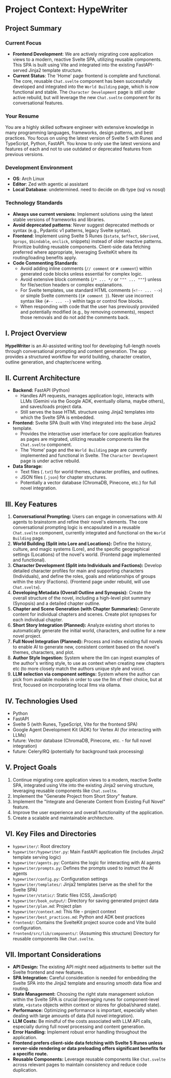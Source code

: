 # Project Context: HypeWriter

## Project Summary

### Current Focus
- **Frontend Development**: We are actively migrating core application views to a modern, reactive Svelte SPA, utilizing reusable components. This SPA is built using Vite and integrated into the existing FastAPI-served Jinja2 template structure.
- **Current Status**: The 'Home' page frontend is complete and functional. The core, reusable `Chat.svelte` component has been successfully developed and integrated into the `World Building` page, which is now functional and stable. The `Character Development` page is still under active rebuild, but will leverage the new `Chat.svelte` component for its conversational features.

### Your Resume

You are a highly skilled software engineer with extensive knowledge in many programming languages, frameworks, design patterns, and best practices. You focus on using the latest version of Svelte 5 with Runes and TypeScript, Python, FastAPI. You know to only use the latest versions and features of each and not to use outdated or deprecated features from previous versions.

### Development Environment
- **OS**: Arch Linux
- **Editor**: Zed with agentic ai assistant
- **Local Database**: undetermined. need to decide on db type (sql vs nosql)

### Technology Standards
- **Always use current versions**: Implement solutions using the latest stable versions of frameworks and libraries.
- **Avoid deprecated patterns**: Never suggest deprecated methods or syntax (e.g., Pydantic v1 patterns, legacy Svelte syntax).
- **Frontend**: Implement using Svelte 5 Runes (`$state`, `$effect`, `$derived`, `$props`, `$bindable`, `onclick`, snippets) instead of older reactive patterns. Prioritize building reusable components. Client-side data fetching preferred where appropriate, leveraging SvelteKit where its routing/loading benefits apply.
- **Code Commenting Standards**:
    - Avoid adding inline comments (`// comment` or `# comment`) within generated code blocks unless essential for complex logic.
    - Avoid extensive block comments (`/* ... */` or `""" ... """`) unless for file/section headers or complex explanations.
    - For Svelte templates, use standard HTML comments (`<!-- ... -->`) or simple Svelte comments (`{# comment }`). Never use incorrect syntax like `{#-- ... --}` within tags or control flow blocks.
    - When responding with code that the user has previously provided and potentially modified (e.g., by removing comments), respect those removals and do not add the comments back.

## I. Project Overview

**HypeWriter** is an AI-assisted writing tool for developing full-length novels through conversational prompting and content generation. The app provides a structured workflow for world building, character creation, outline generation, and chapter/scene writing.

## II. Current Architecture

*   **Backend:** FastAPI (Python)
    *   Handles API requests, manages application logic, interacts with LLMs (Gemini via the Google ADK, eventually ollama, maybe others), and saves/loads project data.
    *   Still serves the base HTML structure using Jinja2 templates into which the Svelte SPA is embedded.
*   **Frontend:** Svelte SPA (built with Vite) integrated into the base Jinja2 template.
    *   Provides the interactive user interface for core application features as pages are migrated, utilizing reusable components like the `Chat.svelte` component.
    *   The 'Home' page and the `World Building` page are currently implemented and functional in Svelte. The `Character Development` page is under active rebuild.
*   **Data Storage:**
    *   Text files (`.txt`) for world themes, character profiles, and outlines.
    *   JSON files (`.json`) for chapter structures.
    *   Potentially a vector database (ChromaDB, Pinecone, etc.) for full novel integration.

## III. Key Features

1.  **Conversational Prompting:** Users can engage in conversations with AI agents to brainstorm and refine their novel's elements. The core conversational prompting logic is encapsulated in a reusable `Chat.svelte` component, currently integrated and functional on the `World Building` page.
2.  **World Building (Split into Lore and Locations):** Define the history, culture, and magic systems (Lore), and the specific geographical settings (Locations) of the novel's world. (Frontend page implemented and functional).
3.  **Character Development (Split into Individuals and Factions):** Develop detailed character profiles for main and supporting characters (Individuals), and define the roles, goals and relationships of groups within the story (Factions). (Frontend page under rebuild, will use `Chat.svelte`).
4.  **Developing Metadata (Overall Outline and Synopsis):** Create the overall structure of the novel, including a high-level plot summary (Synopsis) and a detailed chapter outline.
5.  **Chapter and Scene Generation (with Chapter Summaries):** Generate content for individual chapters and scenes. Create plot synopses for each individual chapter.
6.  **Short Story Integration (Planned):** Analyze existing short stories to automatically generate the initial world, characters, and outline for a new novel project.
7.  **Full Novel Integration (Planned):** Process and index existing full novels to enable AI to generate new, consistent content based on the novel's themes, characters, and plot.
8.  **Author Style Ingestion:** System where the llm can ingest examples of the author's writing style, to use as context when creating new chapters etc (to more closely match the authors unique style and voice).
9.  **LLM selection via component settings:** System where the author can pick from available models in order to use the llm of their choice, but at first, focused on incorporating local llms via ollama.

## IV. Technologies Used

*   Python
*   FastAPI
*   Svelte 5 (with Runes, TypeScript, Vite for the frontend SPA)
*   Google Agent Development Kit (ADK) for Vertex AI (for interacting with LLMs)
*   future: Vector database (ChromaDB, Pinecone, etc. - for full novel integration)
*   future: Celery/RQ (potentially for background task processing)

## V. Project Goals

1.  Continue migrating core application views to a modern, reactive Svelte SPA, integrated using Vite into the existing Jinja2 serving structure, leveraging reusable components like `Chat.svelte`.
2.  Implement the "Generate Project from Short Story" feature.
3.  Implement the "Integrate and Generate Content from Existing Full Novel" feature.
4.  Improve the user experience and overall functionality of the application.
5.  Create a scalable and maintainable architecture.

## VI. Key Files and Directories

*   `hypewriter/`: Root directory
*   `hypewriter/hypewriter.py`: Main FastAPI application file (includes Jinja2 template serving logic)
*   `hypewriter/agents.py`: Contains the logic for interacting with AI agents
*   `hypewriter/prompts.py`: Defines the prompts used to instruct the AI agents
*   `hypewriter/config.py`: Configuration settings
*   `hypewriter/templates/`: Jinja2 templates (serve as the shell for the Svelte SPA)
*   `hypewriter/static/`: Static files (CSS, JavaScript)
*   `hypewriter/book_output/`: Directory for saving generated project data
*   `hypewriter/plan.md`: Project plan
*   `hypewriter/context.md`: This file - project context
*   `hypewriter/best_practices.md`: Python and ADK best practices
*   `frontend/`: Contains the SvelteKit project source code and Vite build configuration.
*   `frontend/src/lib/components/`: (Assuming this structure) Directory for reusable components like `Chat.svelte`.

## VII. Important Considerations

*   **API Design:** The existing API might need adjustments to better suit the Svelte frontend and new features.
*   **SPA Integration:** Careful consideration is needed for embedding the Svelte SPA into the Jinja2 template and ensuring smooth data flow and routing.
*   **State Management:** Choosing the right state management solution within the Svelte SPA is crucial (leveraging runes for component-level state, `+$state` objects within context or stores for global/shared state).
*   **Performance:** Optimizing performance is important, especially when dealing with large amounts of data (full novel integration).
*   **LLM Costs:** Be mindful of the costs associated with LLM API calls, especially during full novel processing and content generation.
*   **Error Handling:** Implement robust error handling throughout the application.
*   **Frontend prefers client-side data fetching with Svelte 5 Runes unless server-side rendering or data preloading offers significant benefits for a specific route.**
*   **Reusable Components:** Leverage reusable components like `Chat.svelte` across relevant pages to maintain consistency and reduce code duplication.
